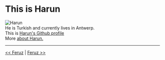 # This is Harun

![Harun](https://avatars0.githubusercontent.com/u/62182810?s=400&u=c342796a38037483beaddec59a74aad956d137e0&v=4)  
He is Turkish and currently lives in Antwerp.  
This is [Harun's Github profile](https://github.com/harunaltunhr)  
More [about Harun.](https://github.com/HackYourFutureBelgium/class-9-10/blob/master/student-bios/harunaltunhr.md)

---
[<< Feruz](./feruz.md) | [Feruz >>](./feruz.md)
